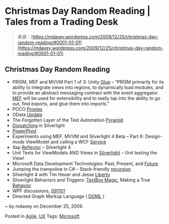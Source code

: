 <!--yml
category: 未分类
date: 2024-05-18 06:12:07
-->

# Christmas Day Random Reading | Tales from a Trading Desk

> 来源：[https://mdavey.wordpress.com/2009/12/25/christmas-day-random-reading/#0001-01-01](https://mdavey.wordpress.com/2009/12/25/christmas-day-random-reading/#0001-01-01)

## Christmas Day Random Reading

*   PRISM, MEF and MVVM Part 1 of 3: Unity [Glue](http://www.wintellect.com/CS/blogs/jlikness/archive/2009/12/22/prism-mef-and-mvvm-part-1-of-3-unity-glue.aspx) – “PRISM primarily for its ability to integrate views into regions, to dynamically load modules, and to provide an abstract messaging contract with the event aggregator. [MEF](http://blogs.msdn.com/dphill/archive/2009/12/09/prism-and-mef.aspx) will be used for extensibility and to really tap into the ability to go out, find exports, and glue them into imports.”
*   POCO [Proxies](http://blogs.msdn.com/adonet/archive/2009/12/22/poco-proxies-part-1.aspx)
*   OData [Update](http://www.douglaspurdy.com/2009/12/18/odata-v2/?utm_source=feedburner&utm_medium=feed&utm_campaign=Feed%3A+douglaspurdy+%28Douglas+Purdy%29&utm_content=Google+Reader)
*   The Forgotten Layer of the Test Automation [Pyramid](http://blog.mountaingoatsoftware.com/the-forgotten-layer-of-the-test-automation-pyramid)
*   [Dispatching](http://www.wintellect.com/CS/blogs/jlikness/archive/2009/12/16/dispatching-in-silverlight.aspx) in Silverlight
*   [PowerPivot](http://powerpivotpro.com/)
*   Experiments using MEF, MVVM and Silverlight 4 Beta – Part 6: Design-mode ViewModel and calling a WCF [Service](http://www.davidezordan.net/blog/?p=1663)
*   Xap [Reflector](http://weblogs.asp.net/nmarun/archive/2009/12/11/xap-reflector-silverlight-4.aspx) – Silverlight 4
*   Unit Tests for ViewModels AND Views in [Silverlight](http://www.wintellect.com/CS/blogs/jlikness/archive/2009/12/11/unit-tests-for-viewmodels-and-views-in-silverlight.aspx) – Unit testing the View!
*   Microsoft Data Development Technologies: Past, Present, and [Future](http://msdn.microsoft.com/en-us/data/ee730343.aspx)
*   Jumping the trampoline in C# – Stack-friendly [recursion](http://community.bartdesmet.net/blogs/bart/archive/2009/11/08/jumping-the-trampoline-in-c-stack-friendly-recursion.aspx)
*   Silverlight 4 with Tim Heuer and Jesse [Liberty](http://blogs.infragistics.com/pixel8/media/p/209447.aspx)
*   Silverlight Behaviors and Triggers: [TextBox Magic](http://www.wintellect.com/CS/blogs/jlikness/archive/2009/10/07/silverlight-behaviors-and-triggers-textbox-magic.aspx), Making a True [Behavior](http://www.wintellect.com/CS/blogs/jlikness/archive/2009/10/16/silverlight-behaviors-and-triggers-making-a-true-behavior.aspx)
*   WPF discussions, [091101](http://blogs.msdn.com/jaimer/archive/2009/11/02/wpf-discussions-091101.aspx)
*   Directed Graph Markup Language ( [DGML](http://blogs.msdn.com/camerons/archive/2009/01/26/directed-graph-markup-language-dgml.aspx) )

~ by mdavey on December 25, 2009.

Posted in [Agile](https://mdavey.wordpress.com/category/agile/), [UX](https://mdavey.wordpress.com/category/ux/)
Tags: [Microsoft](https://mdavey.wordpress.com/tag/microsoft/)